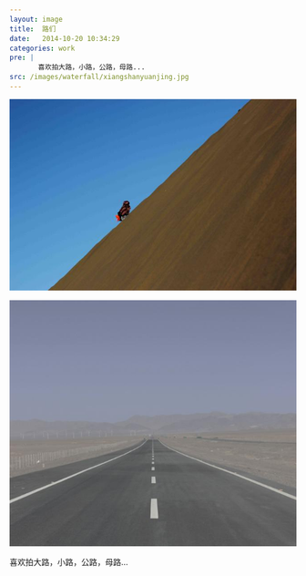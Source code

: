 ```yaml
---
layout: image
title:  路们
date:   2014-10-20 10:34:29
categories: work
pre: | 
       喜欢拍大路，小路，公路，母路...
src: /images/waterfall/xiangshanyuanjing.jpg
---
```


![](/images/traveller.jpg)

![](/images/road.jpg)

喜欢拍大路，小路，公路，母路...
